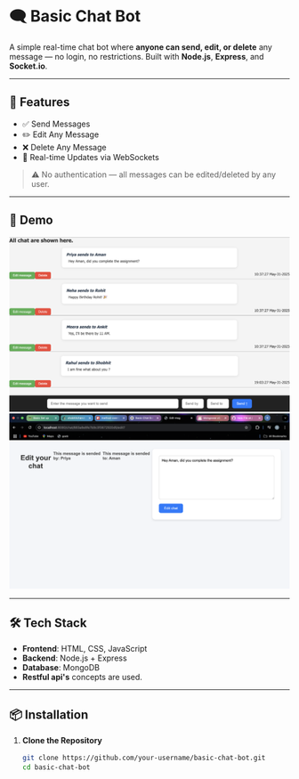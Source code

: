 # 🗨️ Basic Chat Bot

A simple real-time chat bot where **anyone can send, edit, or delete** any message — no login, no restrictions. Built with **Node.js**, **Express**, and **Socket.io**.

---

## 🚀 Features

- ✅ Send Messages
- ✏️ Edit Any Message
- ❌ Delete Any Message
- 🔁 Real-time Updates via WebSockets

> ⚠️ No authentication — all messages can be edited/deleted by any user.

---

## 📸 Demo

![chat-demo](assets/Main.png)
![chat-demo](assets/Edit-page.png)

---

## 🛠️ Tech Stack

- **Frontend**: HTML, CSS, JavaScript
- **Backend**: Node.js + Express
- **Database**: MongoDB
- **Restful api's** concepts are used. 

---

## 📦 Installation

1. **Clone the Repository**
   ```bash
   git clone https://github.com/your-username/basic-chat-bot.git
   cd basic-chat-bot
